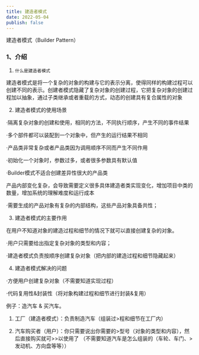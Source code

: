 ```yaml
---
title: 建造者模式
date: 2022-05-04
publish: false
---
```


建造者模式（Builder Pattern）

### 1、介绍

1. `什么是建造者模式`

建造者模式是将一个复杂的对象的构建与它的表示分离，使得同样的构建过程可以创建不同的表示。创建者模式隐藏了复杂对象的创建过程，它把复杂对象的创建过程加以抽象，通过子类继承或者重载的方式，动态的创建具有复合属性的对象

2. 建造者模式的使用场景

·隔离复杂对象的创建和使用，相同的方法，不同执行顺序，产生不同的事件结果

·多个部件都可以装配到一个对象中，但产生的运行结果不相同

·产品类非常复杂或者产品类因为调用顺序不同而产生不同作用

·初始化一个对象时，参数过多，或者很多参数具有默认值

·Builder模式不适合创建差异性很大的产品类

产品内部变化复杂，会导致需要定义很多具体建造者类实现变化，增加项目中类的数量，增加系统的理解难度和运行成本

·需要生成的产品对象有复杂的内部结构，这些产品对象具备共性；

3. 建造者模式的主要作用

在用户不知道对象的建造过程和细节的情况下就可以直接创建复杂的对象。

·用户只需要给出指定复杂对象的类型和内容；

·建造者模式负责按顺序创建复杂对象（把内部的建造过程和细节隐藏起来）

4. 建造者模式解决的问题

·方便用户创建复杂对象（不需要知道实现过程）

·代码复用性&封装性（将对象构建过程和细节进行封装&复用）

例子：造汽车 & 买汽车。

1. 工厂（建造者模式）：负责制造汽车（组装过>程和细节在工厂内）

2. 汽车购买者（用户）：你只需要说出你需要的>型号（对象的类型和内容），然后直接购买就可>>以使用了
（不需要知道汽车是怎么组装的（车轮、车门、>发动机、方向盘等等））

